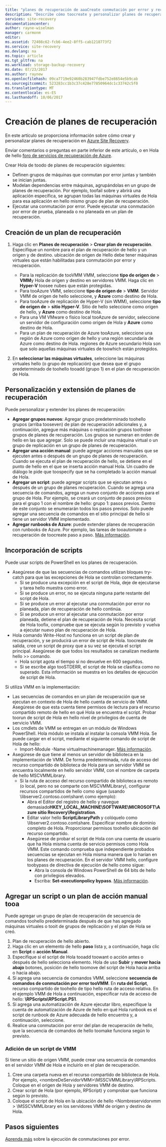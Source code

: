 ```yaml
---
title: "planes de recuperación de aaaCreate conmutación por error y recuperación en Azure Site Recovery | Documentos de Microsoft"
description: "Describe cómo toocreate y personalizar planes de recuperación en Azure Site Recovery, toofail a través y recuperar las máquinas virtuales y servidores físicos"
services: site-recovery
documentationcenter: 
author: rayne-wiselman
manager: carmonm
editor: 
ms.assetid: 72408c62-fcb6-4ee2-8ff5-cab1218773f2
ms.service: site-recovery
ms.devlang: na
ms.topic: article
ms.tgt_pltfrm: na
ms.workload: storage-backup-recovery
ms.date: 07/23/2017
ms.author: raynew
ms.openlocfilehash: 09ca7719e92460b283947fdbe752e8654e5b9cab
ms.sourcegitcommit: 523283cc1b3c37c428e77850964dc1c33742c5f0
ms.translationtype: MT
ms.contentlocale: es-ES
ms.lasthandoff: 10/06/2017
---
```

# <a name="create-recovery-plans"></a>Creación de planes de recuperación


En este artículo se proporciona información sobre cómo crear y personalizar planes de recuperación en [Azure Site Recovery](site-recovery-overview.md).

Enviar comentarios o preguntas en parte inferior de este artículo, o en Hola de hello [foro de servicios de recuperación de Azure](https://social.msdn.microsoft.com/forums/azure/home?forum=hypervrecovmgr).

 Crear Hola de toodo de planes de recuperación siguientes:

* Definen grupos de máquinas que conmutan por error juntas y también se inician juntas.
* Modelan dependencias entre máquinas, agrupándolas en un grupo de planes de recuperación. Por ejemplo, toofail sobre y abrirá una aplicación específica, se agrupan todas las máquinas virtuales de Hola para esa aplicación en hello mismo grupo de plan de recuperación.
* Ejecutar una conmutación por error. Puede ejecutar una conmutación por error de prueba, planeada o no planeada en un plan de recuperación.


## <a name="create-a-recovery-plan"></a>Creación de un plan de recuperación

1. Haga clic en **Planes de recuperación** > **Crear plan de recuperación**.
   Especifique un nombre para el plan de recuperación de hello y un origen y de destino. ubicación de origen de Hello debe tener máquinas virtuales que están habilitadas para conmutación por error y recuperación.

    - Para la replicación de tooVMM VMM, seleccione **tipo de origen de** > **VMM**y Hola de origen y destino en servidores VMM. Haga clic en **Hyper-V** toosee nubes que están protegidas.
    - Para tooAzure VMM, seleccione **tipo de origen de** > **VMM**.  Servidor VMM de origen de hello seleccione, y **Azure** como destino de Hola.
    - Para tooAzure de replicación de Hyper-V (sin WMM), seleccione **tipo de origen de** > **sitio Hyper-V**. Sitio de hello seleccione como origen de hello, y **Azure** como destino de Hola.
    - Para una VM VMware o físico local tooAzure de servidor, seleccione un servidor de configuración como origen de Hola y **Azure** como destino de Hola.
    - Para un plan de recuperación de Azure tooAzure, seleccione una región de Azure como origen de hello y una región secundaria de Azure como destino de Hola. regiones de Azure secundario Hola son que solo aquellas máquinas virtuales de toowhich están protegidos.
2. En **seleccionar las máquinas virtuales**, seleccione las máquinas virtuales hello (o grupo de replicación) que desea que el grupo predeterminado de toohello tooadd (grupo 1) en el plan de recuperación de Hola.

## <a name="customize-and-extend-recovery-plans"></a>Personalización y extensión de planes de recuperación

Puede personalizar y extender los planes de recuperación:

- **Agregar grupos nuevos**: Agregar grupo predeterminado toohello grupos (arriba tooseven) de plan de recuperación adicionales y, a continuación, agregue más máquinas o replicación grupos toothose grupos de planes de recuperación. Los grupos se numeran en orden de hello en las que agregar. Solo se puede incluir una máquina virtual o un grupo de replicación en un grupo de planes de recuperación.
- **Agregar una acción manual**: puede agregar acciones manuales que se ejecuten antes o después de un grupo de planes de recuperación. Cuando se ejecuta el plan de recuperación de hello, se detiene en el punto de hello en el que se inserta acción manual Hola. Un cuadro de diálogo le pide que toospecify que se ha completado la acción manual de Hola.
- **Agregar un script**: puede agregar scripts que se ejecutan antes o después de un grupo de planes recuperación. Cuando se agrega una secuencia de comandos, agrega un nuevo conjunto de acciones para el grupo de Hola. Por ejemplo, se creará un conjunto de pasos previos para el grupo 1 con el nombre de hello: grupo 1: pasos previos. Dentro de este conjunto se enumerarán todos los pasos previos. Solo puede agregar una secuencia de comandos en el sitio principal de hello si tiene un servidor VMM implementado.
- **Agregar runbooks de Azure**: puede extender planes de recuperación con runbooks de Azure. Por ejemplo, las tareas de tooautomate o recuperación de toocreate paso a paso. [Más información](site-recovery-runbook-automation.md).

## <a name="add-scripts"></a>Incorporación de scripts

Puede usar scripts de PowerShell en los planes de recuperación.

 - Asegúrese de que las secuencias de comandos utilizan bloques try-catch para que las excepciones de Hola se controlan correctamente.
    - Si se produce una excepción en el script de Hola, deje de ejecutarse y tarea hello muestra como error.
    - Si se produce un error, no se ejecuta ninguna parte restante del script de Hola.
    - Si se produce un error al ejecutar una conmutación por error no planeada, plan de recuperación de hello continúa.
    - Si se produce un error al ejecutar una conmutación por error planeada, detiene el plan de recuperación de Hola. Necesita script de Hola toofix, compruebe que se ejecuta según lo previsto y vuelva a ejecutar nuevo plan de recuperación de Hola.
- Hola comando Write-Host no funciona en un script de plan de recuperación, y se producirá un error de script de Hola. toocreate de salida, cree un script de proxy que a su vez se ejecuta el script principal. Asegúrese de que todos los resultados se canalizan mediante hello >> comando.
  * Hola script agota el tiempo si no devuelve en 600 segundos.
  * Si se escribe algo tooSTDERR, el script de Hola se clasifica como no superado. Esta información se muestra en los detalles de ejecución de script de Hola.

Si utiliza VMM en la implementación:

* Las secuencias de comandos en un plan de recuperación que se ejecutan en contexto de Hola de hello cuenta de servicio de VMM. Asegúrese de que esta cuenta tiene permisos de lectura para el recurso compartido remoto de hello en qué Hola se encuentra el script. Probar toorun de script de Hola en hello nivel de privilegios de cuenta de servicio VMM.
* Los cmdlets de VMM se entregan en un módulo de Windows PowerShell. Hola módulo se instala al instalar la consola VMM Hola. Se puede cargar en el script, mediante el siguiente comando de script de Hola de hello:
   - Import-Module -Name virtualmachinemanager. [Más información](https://technet.microsoft.com/library/hh875013.aspx).
* Asegúrese de que tiene al menos un servidor de biblioteca en la implementación de VMM. De forma predeterminada, ruta de acceso del recurso compartido de biblioteca de Hola para un servidor VMM se encuentra localmente en hello servidor VMM, con el nombre de carpeta de hello MSCVMMLibrary.
    * Si la ruta de acceso del recurso compartido de biblioteca es remoto (o local, pero no se comparte con MSCVMMLibrary), configurar recursos compartidos de hello como sigue (usando \\libserver2.contoso.com\share\ como ejemplo):
      * Abra el Editor del registro de hello y navegue demasiado**HKEY_LOCAL_MACHINE\SOFTWARE\MICROSOFT\Azure sitio Recovery\Registration**.
      * Editar valor hello **ScriptLibraryPath** y colóquelo como \\libserver2.contoso.com\share\. Especificar nombre de dominio completo de Hola. Proporcionar permisos toohello ubicación del recurso compartido.
      * Asegúrese de probar el script de Hola con una cuenta de usuario que ha Hola misma cuenta de servicio permisos como Hola VMM. Este comando comprueba que independiente probados secuencias se ejecutan en Hola misma manera que lo harían en los planes de recuperación. En el servidor VMM hello, configure toobypass de directiva de ejecución de hello como sigue:
        * Abra la consola de Windows PowerShell de 64 bits de hello con privilegios elevados.
        * Escriba: **Set-executionpolicy bypass**. [Más información](https://technet.microsoft.com/library/ee176961.aspx).

## <a name="add-a-script-or-manual-action-tooa-plan"></a>Agregar un script o un plan de acción manual tooa

Puede agregar un grupo de plan de recuperación de secuencia de comandos toohello predeterminada después de que has agregado máquinas virtuales o tooit de grupos de replicación y el plan de Hola se creó.

1. Plan de recuperación de hello abierto.
2. Haga clic en un elemento de hello **paso** lista y, a continuación, haga clic en **Script** o **acción Manual**.
3. Especifique si el script de Hola tooadd toowant o acción antes o después de hello selecciona elemento. Hola de uso **Subir** y **mover hacia abajo** botones, posición de hello toomove del script de Hola hacia arriba o hacia abajo.
4. Si agrega una secuencia de comandos VMM, seleccione **secuencia de comandos de conmutación por error tooVMM**. En **ruta del Script**, recurso compartido de toohello de tipo hello ruta de acceso relativa. En el ejemplo VMM de Hola a continuación, especificar ruta de acceso de hello: **\RPScripts\RPScript.PS1**.
5. Si agrega una automatización de Azure ejecutar libro, especifique la cuenta de automatización de Azure de hello en qué Hola runbook es el script de runbook de Azure adecuada de hello encuentra y, a continuación, seleccione.
6. Realice una conmutación por error del plan de recuperación de hello, que la secuencia de comandos de hello toomake funciona según lo previsto.


### <a name="add-a-vmm-script"></a>Adición de un script de VMM

Si tiene un sitio de origen VMM, puede crear una secuencia de comandos en el servidor VMM de Hola e incluirlo en el plan de recuperación.

1. Cree una carpeta nueva en el recurso compartido de biblioteca de Hola. Por ejemplo, \<nombreDeServidorVMM>\MSSCVMMLibrary\RPScripts. Coloque en el origen de Hola y servidores VMM de destino.
2. Crear script de Hola (por ejemplo, RPScript) y comprobar que funciona según lo previsto.
3. Coloque el script de Hola en la ubicación de hello \<Nombreservidorvmm > \MSSCVMMLibrary en los servidores VMM de origen y destino de Hola.


## <a name="next-steps"></a>Pasos siguientes

[Aprenda más](site-recovery-failover.md) sobre la ejecución de conmutaciones por error.
